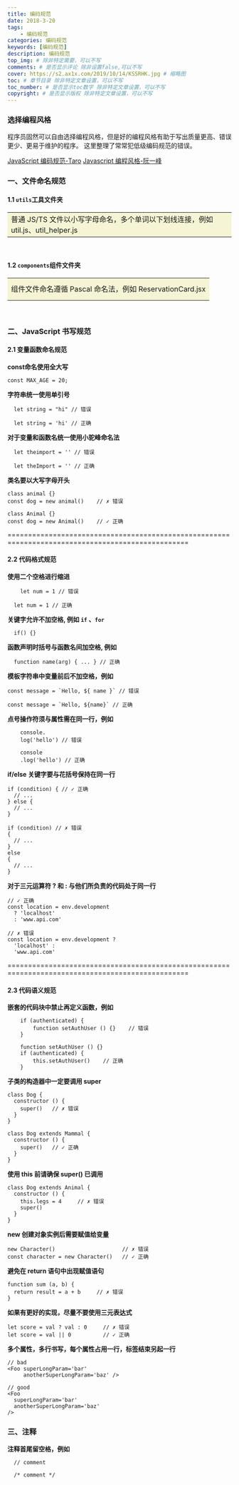```yaml
---
title: 编码规范
date: 2018-3-20
tags:
    - 编码规范
categories: 编码规范
keywords: [编码规范]
description: 编码规范
top_img: # 除非特定需要，可以不写
comments: # 是否显示评论 除非设置false,可以不写
cover: https://s2.ax1x.com/2019/10/14/KSSRHK.jpg # 缩略图
toc: # 章节目录 除非特定文章设置，可以不写
toc_number: # 是否显示toc数字 除非特定文章设置，可以不写
copyright: # 是否显示版权 除非特定文章设置，可以不写
---
```


### 选择编程风格

程序员固然可以自由选择编程风格，但是好的编程风格有助于写出质量更高、错误更少、更易于维护的程序。
这里整理了常常犯低级编码规范的错误。
<br>

[JavaScript 编码规范-Taro](https://nervjs.github.io/taro/docs/spec-for-taro.html#javascript-%E4%B9%A6%E5%86%99%E8%A7%84%E8%8C%83)
[Javascript 编程风格-阮一峰](http://www.ruanyifeng.com/blog/2012/04/javascript_programming_style.html)
<br>

### 一、文件命名规范
#### 1.1 `utils`工具文件夹

<table>
    <tr><td height=50px  bgcolor=#F5F5D5>普通 JS/TS 文件以小写字母命名，多个单词以下划线连接，例如 util.js、util_helper.js</td></tr>
</table>
<br>

#### 1.2 `components`组件文件夹

<table>
    <tr><td height=50px bgcolor=#F5F5D5>组件文件命名遵循 Pascal 命名法，例如 ReservationCard.jsx</td></tr>
</table>
<br>


### 二、JavaScript 书写规范
#### 2.1 变量函数命名规范
**const命名使用全大写**
```
const MAX_AGE = 20;
```

**字符串统一使用单引号**
```
  let string = "hi" // 错误

  let string = 'hi' // 正确
```

**对于变量和函数名统一使用小驼峰命名法**
```
  let theimport = '' // 错误

  let theImport = '' // 正确
```

**类名要以大写字母开头**
```
class animal {}
const dog = new animal()    // ✗ 错误

class Animal {}
const dog = new Animal()    // ✓ 正确
```

==================================================================================================

#### 2.2 代码格式规范
**使用二个空格进行缩进**
```
    let num = 1 // 错误

  let num = 1 // 正确
```

**关键字允许不加空格, 例如 `if` 、`for`**
```
  if() {}
```

**函数声明时括号与函数名间加空格, 例如**
```
  function name(arg) { ... } // 正确
```

**模板字符串中变量前后不加空格，例如**
```
const message = `Hello, ${ name }` // 错误

const message = `Hello, ${name}` // 正确
```

**点号操作符须与属性需在同一行，例如**
```
    console.
    log('hello') // 错误

    console
    .log('hello') // 正确
```

**if/else 关键字要与花括号保持在同一行**
```
if (condition) { // ✓ 正确
  // ...
} else {
  // ...
}

if (condition) // ✗ 错误
{
  // ...
}
else
{
  // ...
}
```

**对于三元运算符 ? 和 : 与他们所负责的代码处于同一行**
```
// ✓ 正确
const location = env.development
  ? 'localhost'
  : 'www.api.com'

// ✗ 错误
const location = env.development ?
  'localhost' :
  'www.api.com'
```

==================================================================================================

#### 2.3 代码语义规范
**嵌套的代码块中禁止再定义函数，例如**
```
    if (authenticated) {
        function setAuthUser () {}    // 错误
    }

    function setAuthUser () {}
    if (authenticated) {
        this.setAuthUser()    // 正确
    }
```

**子类的构造器中一定要调用 super**
```
class Dog {
  constructor () {
    super()   // ✗ 错误
  }
}

class Dog extends Mammal {
  constructor () {
    super()   // ✓ 正确
  }
}
```

**使用 this 前请确保 super() 已调用**
```
class Dog extends Animal {
  constructor () {
    this.legs = 4     // ✗ 错误
    super()
  }
}
```

**new 创建对象实例后需要赋值给变量**
```
new Character()                     // ✗ 错误
const character = new Character()   // ✓ 正确
```

**避免在 return 语句中出现赋值语句**
```
function sum (a, b) {
  return result = a + b     // ✗ 错误
}
```

**如果有更好的实现，尽量不要使用三元表达式**
```
let score = val ? val : 0     // ✗ 错误
let score = val || 0          // ✓ 正确
```

**多个属性，多行书写，每个属性占用一行，标签结束另起一行**
```
// bad
<Foo superLongParam='bar'
     anotherSuperLongParam='baz' />

// good
<Foo
  superLongParam='bar'
  anotherSuperLongParam='baz'
/>
```


### 三、注释
**注释首尾留空格，例如**
```
  // comment

  /* comment */
```


<br>
<br>
<br>
<br>
<br>
